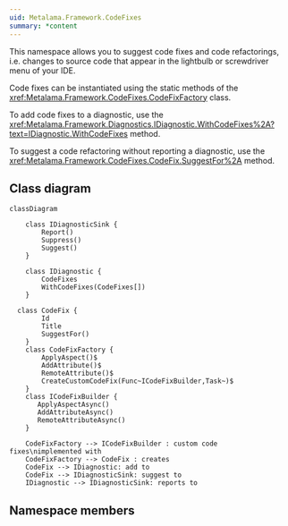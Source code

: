 ```yaml
---
uid: Metalama.Framework.CodeFixes
summary: *content
---
```


This namespace allows you to suggest code fixes and code refactorings, i.e. changes to source code that appear in the lightbulb or screwdriver menu of your IDE.

Code fixes can be instantiated using the static methods of the <xref:Metalama.Framework.CodeFixes.CodeFixFactory> class.

To add code fixes to a diagnostic, use the <xref:Metalama.Framework.Diagnostics.IDiagnostic.WithCodeFixes%2A?text=IDiagnostic.WithCodeFixes> method.

To suggest a code refactoring without reporting a diagnostic, use the <xref:Metalama.Framework.CodeFixes.CodeFix.SuggestFor%2A> method.

## Class diagram

```mermaid
classDiagram

    class IDiagnosticSink {
        Report()
        Suppress()
        Suggest()
    }

    class IDiagnostic {
        CodeFixes
        WithCodeFixes(CodeFixes[])
    }

  class CodeFix {
        Id
        Title
        SuggestFor()
    }
    class CodeFixFactory {
        ApplyAspect()$
        AddAttribute()$
        RemoteAttribute()$
        CreateCustomCodeFix(Func~ICodeFixBuilder,Task~)$
    }
    class ICodeFixBuilder {
       ApplyAspectAsync()
       AddAttributeAsync()
       RemoteAttributeAsync()
    }

    CodeFixFactory --> ICodeFixBuilder : custom code fixes\nimplemented with
    CodeFixFactory --> CodeFix : creates
    CodeFix --> IDiagnostic: add to
    CodeFix --> IDiagnosticSink: suggest to
    IDiagnostic --> IDiagnosticSink: reports to
```

## Namespace members
